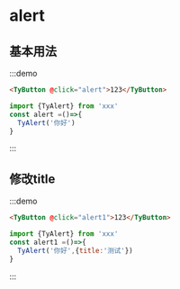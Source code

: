 # alert


## 基本用法

:::demo

```html
<TyButton @click="alert">123</TyButton>

```
```js
import {TyAlert} from 'xxx'
const alert =()=>{
  TyAlert('你好')
}
```
:::


## 修改title

:::demo

```html
<TyButton @click="alert1">123</TyButton>

```
```js
import {TyAlert} from 'xxx'
const alert1 =()=>{
  TyAlert('你好',{title:'测试'})
}
```
:::

<script setup>
let TyAlert =()=>{}
if(document){
   import('../../../../src/package/index.ts').then(res=>{
     TyAlert =res.TyAlert
   })
}
const alert =()=>{
  TyAlert('你好')
}
const alert1 =()=>{
  TyAlert('你好',{title:'测试',type:'error'})
}
  </script>